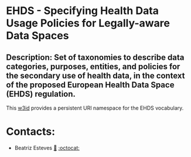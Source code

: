 # EHDS - Specifying Health Data Usage Policies for Legally-aware Data Spaces
## Description: Set of taxonomies to describe data categories, purposes, entities, and policies for the secondary use of health data, in the context of the proposed European Health Data Space (EHDS) regulation.

This [w3id](https://w3id.org/ehds) provides a persistent URI namespace for the EHDS vocabulary.

# Contacts:
- Beatriz Esteves [:email:](mailto:beatriz.gesteves@upm.es) [:octocat:](https://github.com/besteves4)
